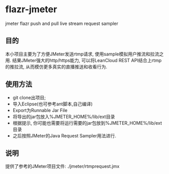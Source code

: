 # flazr-jmeter
jmeter flazr push and pull live stream request sampler

## 目的
本小项目主要为了方便JMeter发送rtmp请求, 使用sample模拟用户推流和拉流之用.
结果JMeter强大的http/https能力, 可以将LeanCloud REST API结合上rtmp的推拉流, 从而模仿更多真实的直播推送和收看行为.

## 使用方法
* git clone出项目;
* 导入Eclipse(也可参考ant脚本,自己编译)
* Export为Runnable Jar File
* 将导出的jar包放入%JMETER_HOME%/lib/ext目录
* 根据提示, 你可能也需要将运行需要的jar包放到%JMETER_HOME%/lib/ext目录
* 之后按照JMeter的Java Request Sampler用法进行.

## 说明
提供了参考的JMeter项目文件: ./jmeter/rtmprequest.jmx
